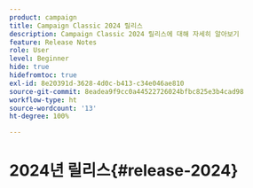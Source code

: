 ```yaml
---
product: campaign
title: Campaign Classic 2024 릴리스
description: Campaign Classic 2024 릴리스에 대해 자세히 알아보기
feature: Release Notes
role: User
level: Beginner
hide: true
hidefromtoc: true
exl-id: 8e20391d-3628-4d0c-b413-c34e046ae810
source-git-commit: 8eadea9f9cc0a44522726024bfbc825e3b4cad98
workflow-type: ht
source-wordcount: '13'
ht-degree: 100%

---
```


# 2024년 릴리스{#release-2024}
